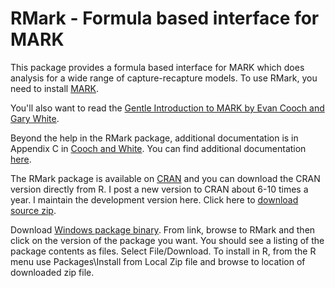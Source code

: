 RMark - Formula based interface for MARK
====================================================================

This package provides a formula based interface for MARK which does analysis
for a wide range of capture-recapture models. To use RMark, you need to install
[MARK](http://www.phidot.org/software/mark/).

You'll also want to read the [Gentle Introduction to MARK by Evan Cooch and Gary White](http://www.phidot.org/software/mark/docs/book/).

Beyond the help in the RMark package, additional documentation is in
Appendix C in [Cooch and White](http://www.phidot.org/software/mark/docs/book/). You can
find additional documentation [here](http://www.phidot.org/software/mark/rmark/RMarkDocumentation.zip).

The RMark package is available on [CRAN](http://cran.r-project.org/web/packages/RMark/index.html) and you can download the 
CRAN version directly from R. I post a new version to CRAN about 6-10 times a year. I maintain the development version 
here. Click here to [download source zip](https://github.com/jlaake/mrds/archive/master.zip).

Download [Windows package binary](https://docs.google.com/folder/d/0B77g1ScdUwVeOVJNUVVGS0YtWE0/edit). From link, browse to RMark and then click on
the version of the package you want. You should see a listing of the package contents as files.  Select File/Download. 
To install in R, from the R menu use Packages\Install from Local Zip file and browse to location of downloaded zip file. 

